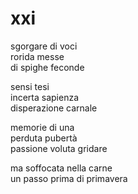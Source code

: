 # xxi

sgorgare di voci  
rorida messe  
di spighe feconde

sensi tesi  
incerta sapienza  
disperazione carnale

memorie di una  
perduta pubertà  
passione voluta gridare

ma soffocata nella carne  
un passo prima di primavera
